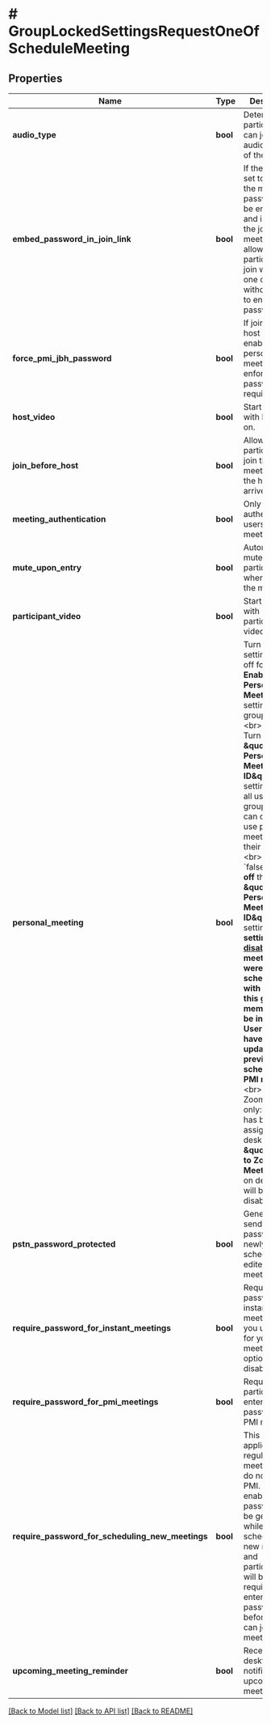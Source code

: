 # # GroupLockedSettingsRequestOneOfScheduleMeeting

## Properties

Name | Type | Description | Notes
------------ | ------------- | ------------- | -------------
**audio_type** | **bool** | Determine how participants can join the audio portion of the meeting. | [optional]
**embed_password_in_join_link** | **bool** | If the value is set to &#x60;true&#x60;, the meeting password will be encrypted and included in the join meeting link to allow participants to join with just one click without having to enter the password. | [optional]
**force_pmi_jbh_password** | **bool** | If join before host option is enabled for a personal meeting, then enforce password requirement. | [optional]
**host_video** | **bool** | Start meetings with host video on. | [optional]
**join_before_host** | **bool** | Allow participants to join the meeting before the host arrives | [optional]
**meeting_authentication** | **bool** | Only authenticated users can join meetings | [optional]
**mute_upon_entry** | **bool** | Automatically mute all participants when they join the meeting. | [optional]
**participant_video** | **bool** | Start meetings with participant video on. | [optional]
**personal_meeting** | **bool** | Turn the lock setting on or off for the **Enable Personal Meeting ID** setting for a group.&lt;br&gt;&lt;br&gt; &#x60;true&#x60;: Turn the **\&quot;Enable Personal Meeting ID\&quot;** setting **on** for all users in the group. Users can choose to use personal meeting ID for their meetings. &lt;br&gt;&lt;br&gt; &#x60;false&#x60;: Turn **off** the **\&quot;Enable Personal Meeting ID\&quot;** setting. **If this setting is [disabled](https://support.zoom.us/hc/en-us/articles/201362843-Personal-meeting-ID-PMI-and-personal-link?flash_digest&#x3D;eb7ac62d8c7fb4daf285916e3e15d87537806133#h_aa0335c8-3b06-41bc-bc1f-a8b84ef17f2a), meetings that were scheduled with PMI by this group members will be invalid. Users will have to update previously scheduled PMI meetings.**&lt;br&gt;&lt;br&gt; For Zoom Phone only:If a user has been assigned a desk phone, **\&quot;Elevate to Zoom Meeting\&quot;** on desk phone will be disabled. | [optional]
**pstn_password_protected** | **bool** | Generate and send new passwords for newly scheduled or edited meetings. | [optional]
**require_password_for_instant_meetings** | **bool** | Require password for instant meetings. If you use PMI for your instant meetings, this option will be disabled. | [optional]
**require_password_for_pmi_meetings** | **bool** | Require participants to enter password for PMI meetings. | [optional]
**require_password_for_scheduling_new_meetings** | **bool** | This setting applies for regular meetings that do not use PMI. If enabled, a password will be generated while a host schedules a new meeting and participants will be required to enter the password before they can join the meeting. | [optional]
**upcoming_meeting_reminder** | **bool** | Receive desktop notification for upcoming meetings. | [optional]

[[Back to Model list]](../../README.md#models) [[Back to API list]](../../README.md#endpoints) [[Back to README]](../../README.md)
